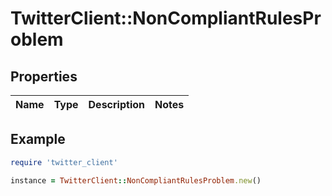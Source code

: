 # TwitterClient::NonCompliantRulesProblem

## Properties

| Name | Type | Description | Notes |
| ---- | ---- | ----------- | ----- |

## Example

```ruby
require 'twitter_client'

instance = TwitterClient::NonCompliantRulesProblem.new()
```

